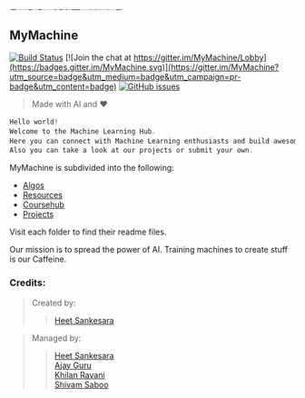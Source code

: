 <img src="logo.png" alt="Drawing" style="width: 200px;height: 1px;align: center;"/>

## MyMachine 
[![Build Status](https://travis-ci.org/hsankesara/mymachine.svg?branch=master)](https://travis-ci.org/hsankesara/mymachine)
[![Join the chat at https://gitter.im/MyMachine/Lobby](https://badges.gitter.im/MyMachine.svg)](https://gitter.im/MyMachine?utm_source=badge&utm_medium=badge&utm_campaign=pr-badge&utm_content=badge)
[![GitHub issues](https://img.shields.io/github/issues/badges/shields.svg)](https://github.com/Hsankesara/MyMachine/issues)

>Made with AI and :heart:

```c
Hello world!
Welcome to the Machine Learning Hub.
Here you can connect with Machine Learning enthusiasts and build awesome stuff!!!
Also you can take a look at our projects or submit your own. 

```




MyMachine is subdivided into the following:

 * [Algos](Algos/README.md)
 * [Resources](Resources/README.md)  
 * [Coursehub](Coursehub/README.md)
 * [Projects](Projects/README.md)














Visit each folder to find their readme files.







Our mission is to spread the power of AI. Training machines to create stuff is our Caffeine.

### Credits:


> Created by:
>>[Heet Sankesara](https://github.com/Hsankesara)

> Managed by:
>>[Heet Sankesara](https://github.com/Hsankesara)</br>
>>[Ajay Guru](https://github.com/guru-DeV-002)</br>
>>[Khilan Ravani](https://github.com/khilanravani)</br>
>>[Shivam Saboo](https://github.com/shivamsaboo17)</br>


